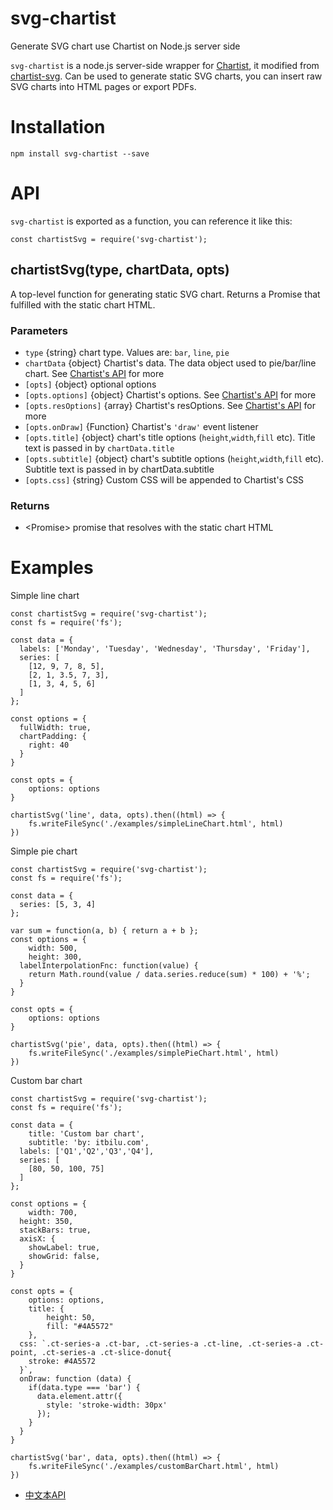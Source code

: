 # svg-chartist
Generate SVG chart use Chartist on Node.js server side

`svg-chartist` is a node.js server-side wrapper for [Chartist](http://gionkunz.github.io/chartist-js/index.html), it modified from [chartist-svg](https://github.com/nodef/chartist-svg). Can be used to generate static SVG charts, you can insert raw SVG charts into HTML pages or export PDFs.

# Installation
```
npm install svg-chartist --save
```

# API
`svg-chartist` is exported as a function, you can reference it like this:
```
const chartistSvg = require('svg-chartist');
```
## chartistSvg(type, chartData, opts)
A top-level function for generating static SVG chart. Returns a Promise that fulfilled with the static chart HTML.

### Parameters
- `type`                      {string} chart type. Values are: `bar`, `line`, `pie`
- `chartData`                 {object} Chartist's data. The data object used to pie/bar/line chart. See [Chartist's API](http://gionkunz.github.io/chartist-js/api-documentation.html) for more
- `[opts]`                    {object} optional options 
- `[opts.options]`            {object} Chartist's options. See [Chartist's API](http://gionkunz.github.io/chartist-js/api-documentation.html) for more
- `[opts.resOptions]`         {array} Chartist's resOptions. See [Chartist's API](http://gionkunz.github.io/chartist-js/api-documentation.html) for more
- `[opts.onDraw]`             {Function} Chartist's `'draw'` event listener
- `[opts.title]`              {object} chart's title options (`height`,`width`,`fill` etc). Title text is passed in by `chartData.title`
- `[opts.subtitle]`           {object} chart's subtitle options (`height`,`width`,`fill` etc). Subtitle text is passed in by chartData.subtitle
- `[opts.css]`                {string} Custom CSS will be appended to Chartist's CSS


### Returns
- &lt;Promise&gt; promise that resolves with the static chart HTML

# Examples
Simple line chart
```
const chartistSvg = require('svg-chartist');
const fs = require('fs');

const data = {
  labels: ['Monday', 'Tuesday', 'Wednesday', 'Thursday', 'Friday'],
  series: [
    [12, 9, 7, 8, 5],
    [2, 1, 3.5, 7, 3],
    [1, 3, 4, 5, 6]
  ]
};

const options = {
  fullWidth: true,
  chartPadding: {
    right: 40
  }
}

const opts = {
	options: options
}

chartistSvg('line', data, opts).then((html) => {
	fs.writeFileSync('./examples/simpleLineChart.html', html)
})
```


Simple pie chart
```
const chartistSvg = require('svg-chartist');
const fs = require('fs');

const data = {
  series: [5, 3, 4]
};

var sum = function(a, b) { return a + b };
const options = {
	width: 500,
	height: 300,
  labelInterpolationFnc: function(value) {
    return Math.round(value / data.series.reduce(sum) * 100) + '%';
  }
}

const opts = {
	options: options
}

chartistSvg('pie', data, opts).then((html) => {
	fs.writeFileSync('./examples/simplePieChart.html', html)
})
```


Custom bar chart
```
const chartistSvg = require('svg-chartist');
const fs = require('fs');

const data = {
	title: 'Custom bar chart',
	subtitle: 'by: itbilu.com',
  labels: ['Q1','Q2','Q3','Q4'],
  series: [
    [80, 50, 100, 75]
  ]
};

const options = {
	width: 700, 
  height: 350,
  stackBars: true,
  axisX: {
    showLabel: true,
    showGrid: false,
  }
}

const opts = {
	options: options,
	title: {
		height: 50,
		fill: "#4A5572"
	},
  css: `.ct-series-a .ct-bar, .ct-series-a .ct-line, .ct-series-a .ct-point, .ct-series-a .ct-slice-donut{
    stroke: #4A5572
  }`,
  onDraw: function (data) {
    if(data.type === 'bar') {
      data.element.attr({
        style: 'stroke-width: 30px'
      });
    }
  }
}

chartistSvg('bar', data, opts).then((html) => {
	fs.writeFileSync('./examples/customBarChart.html', html)
})
```

- [中文本API](https://itbilu.com/nodejs/npm/BkCASacpm.html)
